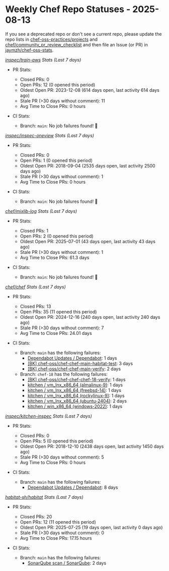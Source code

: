 # Weekly Chef Repo Statuses - 2025-08-13

If you see a deprecated repo or don't see a current repo, please update the
repo lists in
[chef-oss-practices/projects](https://github.com/chef/chef-oss-practices/tree/main/projects)
and
[chef/community_pr_review_checklist](https://github.com/chef/chef/blob/main/docs/dev/how_to/community_pr_review_checklist.md)
and then file an Issue (or PR) in
[jaymzh/chef-oss-stats](https://github.com/jaymzh/chef-oss-stats).


*_[inspec/train-aws](https://github.com/inspec/train-aws) Stats (Last 7 days)_*

* PR Stats:
    * Closed PRs: 0
    * Open PRs: 12 (0 opened this period)
    * Oldest Open PR: 2023-12-08 (614 days open, last activity 614 days ago)
    * Stale PR (>30 days without comment): 11
    * Avg Time to Close PRs: 0 hours

* CI Stats:
    * Branch: `main`: No job failures found! :tada:

*_[inspec/inspec-oneview](https://github.com/inspec/inspec-oneview) Stats (Last 7 days)_*

* PR Stats:
    * Closed PRs: 0
    * Open PRs: 1 (0 opened this period)
    * Oldest Open PR: 2018-09-04 (2535 days open, last activity 2500 days ago)
    * Stale PR (>30 days without comment): 1
    * Avg Time to Close PRs: 0 hours

* CI Stats:
    * Branch: `main`: No job failures found! :tada:

*_[chef/mixlib-log](https://github.com/chef/mixlib-log) Stats (Last 7 days)_*

* PR Stats:
    * Closed PRs: 1
    * Open PRs: 2 (0 opened this period)
    * Oldest Open PR: 2025-07-01 (43 days open, last activity 43 days ago)
    * Stale PR (>30 days without comment): 1
    * Avg Time to Close PRs: 61.3 days

* CI Stats:
    * Branch: `main`: No job failures found! :tada:

*_[chef/chef](https://github.com/chef/chef) Stats (Last 7 days)_*

* PR Stats:
    * Closed PRs: 13
    * Open PRs: 35 (11 opened this period)
    * Oldest Open PR: 2024-12-16 (240 days open, last activity 240 days ago)
    * Stale PR (>30 days without comment): 7
    * Avg Time to Close PRs: 24.01 days

* CI Stats:
    * Branch: `main` has the following failures:
        * [Dependabot Updates / Dependabot](https://github.com/chef/chef/actions/workflows/dependabot/dependabot-updates?query=branch%3Amain): 1 days
        * [[BK] chef-oss/chef-chef-main-habitat-test](https://buildkite.com/chef-oss/chef-chef-main-habitat-test): 3 days
        * [[BK] chef-oss/chef-chef-main-verify](https://buildkite.com/chef-oss/chef-chef-main-verify): 2 days
    * Branch: `chef-18` has the following failures:
        * [[BK] chef-oss/chef-chef-chef-18-verify](https://buildkite.com/chef-oss/chef-chef-chef-18-verify): 1 days
        * [kitchen / vm_lnx_x86_64 (almalinux-9)](https://github.com/chef/chef/blob/main/.github/workflows/kitchen.yml?query=branch%3Achef-18): 1 days
        * [kitchen / vm_lnx_x86_64 (freebsd-14)](https://github.com/chef/chef/blob/main/.github/workflows/kitchen.yml?query=branch%3Achef-18): 1 days
        * [kitchen / vm_lnx_x86_64 (rockylinux-9)](https://github.com/chef/chef/blob/main/.github/workflows/kitchen.yml?query=branch%3Achef-18): 1 days
        * [kitchen / vm_lnx_x86_64 (ubuntu-2404)](https://github.com/chef/chef/blob/main/.github/workflows/kitchen.yml?query=branch%3Achef-18): 2 days
        * [kitchen / win_x86_64 (windows-2022)](https://github.com/chef/chef/blob/main/.github/workflows/kitchen.yml?query=branch%3Achef-18): 1 days

*_[inspec/kitchen-inspec](https://github.com/inspec/kitchen-inspec) Stats (Last 7 days)_*

* PR Stats:
    * Closed PRs: 0
    * Open PRs: 5 (0 opened this period)
    * Oldest Open PR: 2018-12-10 (2438 days open, last activity 1450 days ago)
    * Stale PR (>30 days without comment): 5
    * Avg Time to Close PRs: 0 hours

* CI Stats:
    * Branch: `main` has the following failures:
        * [Dependabot Updates / Dependabot](https://github.com/inspec/kitchen-inspec/actions/workflows/dependabot/dependabot-updates?query=branch%3Amain): 8 days

*_[habitat-sh/habitat](https://github.com/habitat-sh/habitat) Stats (Last 7 days)_*

* PR Stats:
    * Closed PRs: 20
    * Open PRs: 12 (11 opened this period)
    * Oldest Open PR: 2025-07-25 (19 days open, last activity 0 days ago)
    * Stale PR (>30 days without comment): 0
    * Avg Time to Close PRs: 17.15 hours

* CI Stats:
    * Branch: `main` has the following failures:
        * [SonarQube scan / SonarQube](https://github.com/habitat-sh/habitat/actions/.github/workflows/sonarqube.yml?query=branch%3Amain): 2 days

